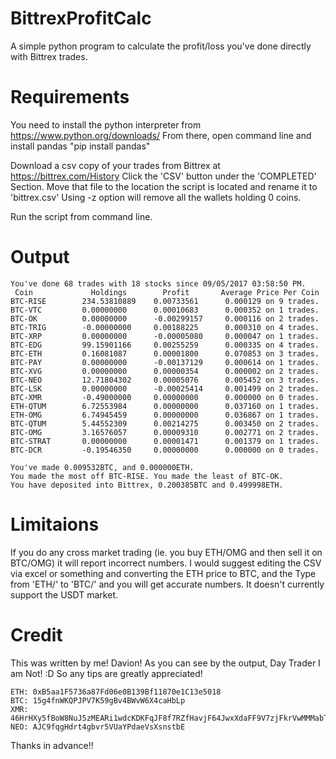 # BittrexProfitCalc
A simple python program to calculate the profit/loss you've done directly with Bittrex trades.

# Requirements

You need to install the python interpreter from https://www.python.org/downloads/
From there, open command line and install pandas "pip install pandas"

Download a csv copy of your trades from Bittrex at  https://bittrex.com/History
Click the 'CSV' button under the 'COMPLETED' Section.
Move that file to the location the script is located and rename it to 'bittrex.csv'
Using -z option will remove all the wallets holding 0 coins.

Run the script from command line.

# Output

    You've done 68 trades with 18 stocks since 09/05/2017 03:58:50 PM.
     Coin             Holdings        Profit       Average Price Per Coin      
    BTC-RISE        234.53810889    0.00733561      0.000129 on 9 trades.
    BTC-VTC         0.00000000      0.00010683      0.000352 on 1 trades.
    BTC-OK          0.00000000      -0.00299157     0.000116 on 2 trades.
    BTC-TRIG        -0.00000000     0.00188225      0.000310 on 4 trades.
    BTC-XRP         0.00000000      -0.00005080     0.000047 on 1 trades.
    BTC-EDG         99.15901166     0.00255259      0.000335 on 4 trades.
    BTC-ETH         0.16081087      0.00001800      0.070853 on 3 trades.
    BTC-PAY         0.00000000      -0.00137129     0.000614 on 1 trades.
    BTC-XVG         0.00000000      0.00000354      0.000002 on 2 trades.
    BTC-NEO         12.71804302     0.00005076      0.005452 on 3 trades.
    BTC-LSK         0.00000000      -0.00025414     0.001499 on 2 trades.
    BTC-XMR         -0.49000000     0.00000000      0.000000 on 0 trades.
    ETH-QTUM        6.72553984      0.00000000      0.037160 on 1 trades.
    ETH-OMG         6.74945459      0.00000000      0.036867 on 1 trades.
    BTC-QTUM        5.44552309      0.00214275      0.003450 on 2 trades.
    BTC-OMG         3.16576057      0.00009310      0.002771 on 2 trades.
    BTC-STRAT       0.00000000      0.00001471      0.001379 on 1 trades.
    BTC-DCR         -0.19546350     0.00000000      0.000000 on 0 trades.
    
    You've made 0.009532BTC, and 0.000000ETH.
    You made the most off BTC-RISE. You made the least of BTC-OK.
    You have deposited into Bittrex, 0.200385BTC and 0.499998ETH. 
    
# Limitaions
If you do any cross market trading (ie. you buy ETH/OMG and then sell it on BTC/OMG) it will report incorrect numbers.
I would suggest editing the CSV via excel or something and converting the ETH price to BTC, and the Type from 'ETH/' to 'BTC/' and you will get accurate numbers.
It doesn't currently support the USDT market.

# Credit
This was written by me! Davion!
As you can see by the output, Day Trader I am Not! :D So any tips are greatly appreciated!

    ETH: 0xB5aa1F5736a87Fd06e0B139Bf11870e1C13e5018
    BTC: 15g4fnWKQPJPV7K59gBv4BWvW6X4caHbLp
    XMR: 46HrHXy5fBoW8NuJ5zMEARi1wdcKDKFqJF8f7RZfHavjF64JwxXdaFF9V7zjFkrVwMMMabTopVs42h19Q9EfFRfPJehYmHW
    NEO: AJC9fqgHdrt4gbvr5VUaYPdaeVsXsnstbE

Thanks in advance!!
